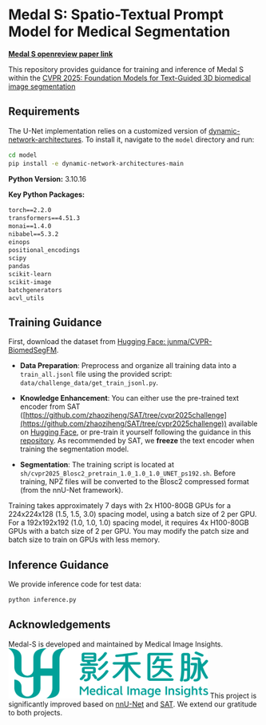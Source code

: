 # Medal S: Spatio-Textual Prompt Model for Medical Segmentation

**[Medal S openreview paper link](https://openreview.net/forum?id=9vCx66pnLn)**

This repository provides guidance for training and inference of Medal S within the [CVPR 2025: Foundation Models for Text-Guided 3D biomedical image segmentation](https://www.codabench.org/competitions/5651/)

## Requirements

The U-Net implementation relies on a customized version of [dynamic-network-architectures](https://github.com/MIC-DKFZ/dynamic-network-architectures). To install it, navigate to the `model` directory and run:

```bash
cd model
pip install -e dynamic-network-architectures-main
````

**Python Version:** 3.10.16

**Key Python Packages:**

```
torch==2.2.0
transformers==4.51.3
monai==1.4.0
nibabel==5.3.2
einops
positional_encodings
scipy
pandas
scikit-learn
scikit-image
batchgenerators
acvl_utils
```

## Training Guidance

First, download the dataset from [Hugging Face: junma/CVPR-BiomedSegFM](https://huggingface.co/datasets/junma/CVPR-BiomedSegFM).

* **Data Preparation**: Preprocess and organize all training data into a `train_all.jsonl` file using the provided script: `data/challenge_data/get_train_jsonl.py`.

* **Knowledge Enhancement**: You can either use the pre-trained text encoder from SAT ([https://github.com/zhaoziheng/SAT/tree/cvpr2025challenge](https://github.com/zhaoziheng/SAT/tree/cvpr2025challenge)) available on [Hugging Face](https://huggingface.co/zzh99/SAT/tree/main/Pretrain), or pre-train it yourself following the guidance in this [repository](https://github.com/zhaoziheng/SAT-Pretrain/tree/master). As recommended by SAT, we **freeze** the text encoder when training the segmentation model.

* **Segmentation**: The training script is located at `sh/cvpr2025_Blosc2_pretrain_1.0_1.0_1.0_UNET_ps192.sh`. Before training, NPZ files will be converted to the Blosc2 compressed format (from the nnU-Net framework).

Training takes approximately 7 days with 2x H100-80GB GPUs for a 224x224x128 (1.5, 1.5, 3.0) spacing model, using a batch size of 2 per GPU. For a 192x192x192 (1.0, 1.0, 1.0) spacing model, it requires 4x H100-80GB GPUs with a batch size of 2 per GPU. You may modify the patch size and batch size to train on GPUs with less memory.

## Inference Guidance
We provide inference code for test data:

```bash
python inference.py
```

## Acknowledgements
Medal-S is developed and maintained by Medical Image Insights.
<img src="/assets/yh_logo.png" height="100px" />
This project is significantly improved based on [nnU-Net](https://github.com/MIC-DKFZ/nnUNet/tree/master) and [SAT](https://github.com/zhaoziheng/SAT/tree/cvpr2025challenge). We extend our gratitude to both projects.

